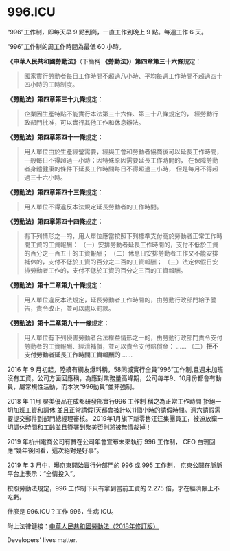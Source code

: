996.ICU
===

“996”工作制，即每天早 9 點到崗，一直工作到晚上 9 點。每週工作 6 天。

“996”工作制的周工作時間為最低 60 小時。

**《中華人民共和國勞動法》**（下簡稱 **《勞動法》**）**第四章第三十六條**規定：
> 國家實行勞動者每日工作時間不超過八小時、平均每週工作時間不超過四十四小時的工時制度。

**《勞動法》第四章第三十九條**規定：
> 企業因生產特點不能實行本法第三十六條、第三十八條規定的，
> 經勞動行政部門批准，可以實行其他工作和休息辦法。

**《勞動法》第四章第四十一條**規定：
> 用人單位由於生產經營需要，經與工會和勞動者協商後可以延長工作時間，
> 一般每日不得超過一小時；因特殊原因需要延長工作時間的，
> 在保障勞動者身體健康的條件下延長工作時間每日不得超過三小時，
> 但是每月不得超過三十六小時。

**《勞動法》第四章第四十三條**規定：
> 用人單位不得違反本法規定延長勞動者的工作時間。

**《勞動法》第四章第四十四條**規定：
> 有下列情形之一的，用人單位應當按照下列標準支付高於勞動者正常工作時間工資的工資報酬：
> （一）安排勞動者延長工作時間的，支付不低於工資的百分之一百五十的工資報酬；
> （二）休息日安排勞動者工作又不能安排補休的，支付不低於工資的百分之二百的工資報酬；
> （三）法定休假日安排勞動者工作的，支付不低於工資的百分之三百的工資報酬。

**《勞動法》第十二章第九十條**規定：
> 用人單位違反本法規定，延長勞動者工作時間的，由勞動行政部門給予警告，責令改正，並可以處以罰款。

**《勞動法》第十二章第九十一條**規定：
> 用人單位有下列侵害勞動者合法權益情形之一的，由勞動行政部門責令支付勞動者的工資報酬、經濟補償，並可以責令支付賠償金：
> ……
> （二）**拒不支付勞動者延長工作時間工資報酬的**
> ……

2016 年 9 月初起，陸續有網友爆料稱，58同城實行全員“996”工作制,且週末加班沒有工資。公司方面回應稱，為應對業務量高峰期，公司每年9、10月份都會有動員，屬常規性活動，而本次“996動員”並非強制。

2018 年 11月 聚美優品在成都研發部實行996 工作制 稱之為正常工作時間 拒絕一切加班工資和調休 並且正常請假1天都會被計以11個小時的請假時間。週六請假需要提交郵件到部門總經理審核。 2019年1月旗下新零售汪汪集團員工，被迫放棄一切調休時間和工齡並且簽署到聚美否則將被無情裁掉！

2019 年杭州電商公司有贊在公司年會宣布未來執行 996 工作制，
CEO 白鴉回應“幾年後回看，這次絕對是好事”。

2019 年 3 月中，曝京東開始實行分部門的 996 或 995 工作制，
京東公關在脈脈平台上表示：“全情投入”。

按照勞動法規定，996 工作制下只有拿到當前工資的 2.275 倍，才在經濟賬上不吃虧。

什麼是 996.ICU？工作 996，生病 ICU。

附上法律鏈接：[中華人民共和國勞動法（2018年修訂版）](http://www.npc.gov.cn/npc/xinwen/2019-01/07/content_2070261.htm)

Developers' lives matter.